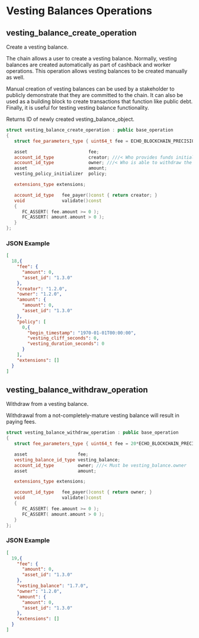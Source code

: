 # Vesting Balances Operations

## vesting_balance_create_operation

Create a vesting balance.

The chain allows a user to create a vesting balance. Normally, vesting balances are created automatically as part of cashback and worker operations. This operation allows vesting balances to be created manually as well.

Manual creation of vesting balances can be used by a stakeholder to publicly demonstrate that they are committed to the chain. It can also be used as a building block to create transactions that function like public debt.  Finally, it is useful for testing vesting balance functionality.

Returns ID of newly created vesting_balance_object.

```cpp
struct vesting_balance_create_operation : public base_operation
{
   struct fee_parameters_type { uint64_t fee = ECHO_BLOCKCHAIN_PRECISION; };

   asset                       fee;
   account_id_type             creator; ///< Who provides funds initially
   account_id_type             owner; ///< Who is able to withdraw the balance
   asset                       amount;
   vesting_policy_initializer  policy;

   extensions_type extensions;

   account_id_type   fee_payer()const { return creator; }
   void              validate()const
   {
      FC_ASSERT( fee.amount >= 0 );
      FC_ASSERT( amount.amount > 0 );
   }
};
```

### JSON Example

```json
[
  18,{
    "fee": {
      "amount": 0,
      "asset_id": "1.3.0"
    },
    "creator": "1.2.0",
    "owner": "1.2.0",
    "amount": {
      "amount": 0,
      "asset_id": "1.3.0"
    },
    "policy": [
      0,{
        "begin_timestamp": "1970-01-01T00:00:00",
        "vesting_cliff_seconds": 0,
        "vesting_duration_seconds": 0
      }
    ],
    "extensions": []
  }
]
```

## vesting_balance_withdraw_operation

Withdraw from a vesting balance.

Withdrawal from a not-completely-mature vesting balance will result in paying fees.

```cpp
struct vesting_balance_withdraw_operation : public base_operation
{
   struct fee_parameters_type { uint64_t fee = 20*ECHO_BLOCKCHAIN_PRECISION; };

   asset                   fee;
   vesting_balance_id_type vesting_balance;
   account_id_type         owner; ///< Must be vesting_balance.owner
   asset                   amount;

   extensions_type extensions;

   account_id_type   fee_payer()const { return owner; }
   void              validate()const
   {
      FC_ASSERT( fee.amount >= 0 );
      FC_ASSERT( amount.amount > 0 );
   }
};
```

### JSON Example

```json
[
  19,{
    "fee": {
      "amount": 0,
      "asset_id": "1.3.0"
    },
    "vesting_balance": "1.7.0",
    "owner": "1.2.0",
    "amount": {
      "amount": 0,
      "asset_id": "1.3.0"
    },
    "extensions": []
  }
]
```